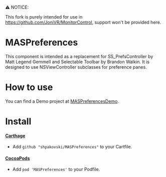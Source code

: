 :warning: NOTICE: 

This fork is purely intended for use in https://github.com/JoniVR/MonitorControl, support won't be provided here.

# MASPreferences

This component is intended as a replacement for SS_PrefsController by Matt Legend Gemmell and Selectable Toolbar by Brandon Walkin. It is designed to use NSViewController subclasses for preference panes.

# How to use

You can find a Demo project at [MASPreferencesDemo](https://github.com/shpakovski/MASPreferencesDemo).

# Install
#### [Carthage](https://github.com/Carthage/Carthage)

- Add `github "shpakovski/MASPreferences"` to your Cartfile.

#### [CocoaPods](https://github.com/cocoapods/cocoapods)

- Add `pod 'MASPreferences'` to your Podfile.

